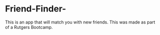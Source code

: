 # Friend-Finder-

This is an app that will match you with new friends. This was made as part of a Rutgers Bootcamp.


